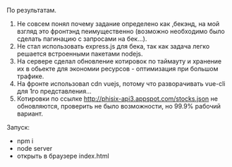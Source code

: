 По результатам.
1. Не совсем понял почему задание определено как ,бекэнд, на мой взгляд это фронтэнд пеимущественно (возможно необходимо было сделать пагинацию с запросами на бек...).
2. Не стал использовать express.js для бека, так как задача легко решается встроенными пакетами nodejs.
3. На сервере сделал обновление котировок по таймауту и хранение их в обьекте для экономии ресурсов - оптимизация при большом трафике.
4. На фронте использовал cdn vuejs, потому что разворачивать vue-cli для 1го представления...
5. Котировки по ссылке  http://phisix-api3.appspot.com/stocks.json не обновляются, проверить не было возможности, но 99.9% рабочий вариант.

Запуск:
- npm i
- node server
- открыть в браузере index.html
